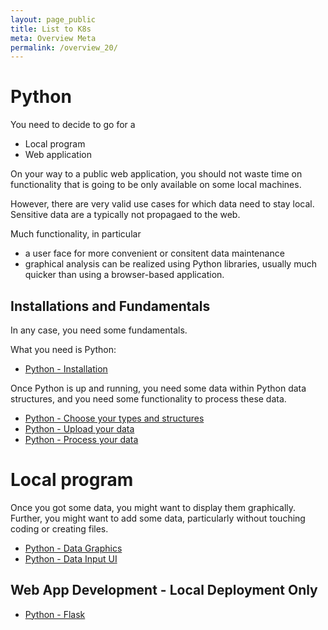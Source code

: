 ```yaml
---
layout: page_public
title: List to K8s
meta: Overview Meta
permalink: /overview_20/
---
```


# Python

You need to decide to go for a
- Local program
- Web application

On your way to a public web application, you should not waste time on functionality that is going to be only available on some local machines.

However, there are very valid use cases for which data need to stay local. 
Sensitive data are a typically not propagaed to the web. 

Much functionality, in particular
- a user face for more convenient or consitent data maintenance
- graphical analysis
can be realized using Python libraries, usually much quicker than using a browser-based application. 

## Installations and Fundamentals

In any case, you need some fundamentals. 

What you need is Python:
- [Python - Installation](../python_installation)

Once Python is up and running, you need some data within Python data structures, and you need some functionality to process these data.

- [Python - Choose your types and structures](../python_data_structures)
- [Python - Upload your data](../python_upload_data)
- [Python - Process your data](../python_data_processing)


# Local program

Once you got some data, you might want to display them graphically.
Further, you might want to add some data, particularly without touching coding or creating files.

- [Python - Data Graphics](../python_graphics)
- [Python - Data Input UI](../python_input_ui)


## Web App Development - Local Deployment Only


- [Python - Flask](../python_flask)

